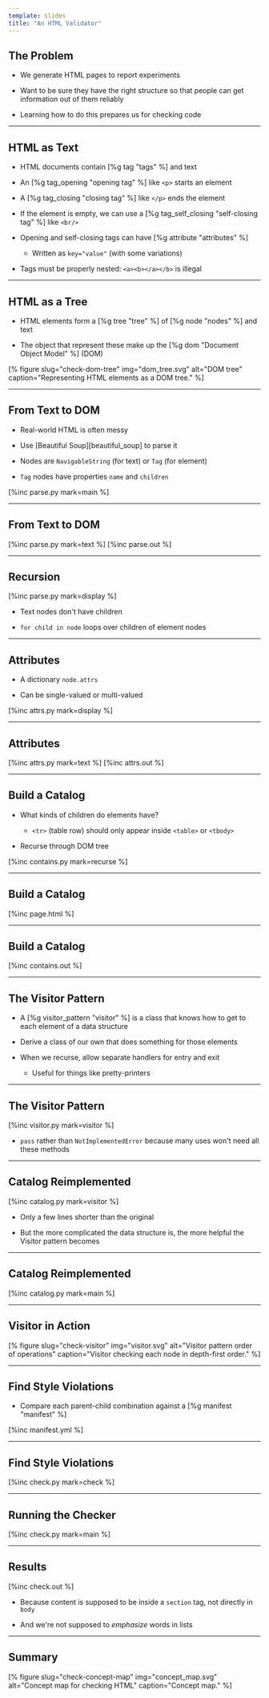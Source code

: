 ```yaml
---
template: slides
title: "An HTML Validator"
---
```


## The Problem

-   We generate HTML pages to report experiments

-   Want to be sure they have the right structure
    so that people can get information out of them reliably

-   Learning how to do this prepares us for checking code

---

## HTML as Text

-   HTML documents contain [%g tag "tags" %] and text

-   An [%g tag_opening "opening tag" %] like `<p>` starts an element

-   A [%g tag_closing "closing tag" %] like `</p>` ends the element

-   If the element is empty,
    we can use a [%g tag_self_closing "self-closing tag" %] like `<br/>`

-   Opening and self-closing tags can have [%g attribute "attributes" %]

    -   Written as `key="value"` (with some variations)

-   Tags must be properly nested:
    `<a><b></a></b>` is illegal

---

## HTML as a Tree

-   HTML elements form a [%g tree "tree" %] of [%g node "nodes" %] and text

-   The object that represent these make up the [%g dom "Document Object Model" %] (DOM)

[% figure
   slug="check-dom-tree"
   img="dom_tree.svg"
   alt="DOM tree"
   caption="Representing HTML elements as a DOM tree."
%]

---

## From Text to DOM

-   Real-world HTML is often messy

-   Use [Beautiful Soup][beautiful_soup] to parse it

-   Nodes are `NavigableString` (for text) or `Tag` (for element)

-   `Tag` nodes have properties `name` and `children`

[%inc parse.py mark=main %]

---

## From Text to DOM

[%inc parse.py mark=text %]
[%inc parse.out %]

---

## Recursion

[%inc parse.py mark=display %]

-   Text nodes don't have children

-   `for child in node` loops over children of element nodes

---

## Attributes

-   A dictionary `node.attrs`

-   Can be single-valued or multi-valued

[%inc attrs.py mark=display %]

---

## Attributes

[%inc attrs.py mark=text %]
[%inc attrs.out %]

---

## Build a Catalog

-   What kinds of children do elements have?

    -   `<tr>` (table row) should only appear inside `<table>` or `<tbody>`

-   Recurse through DOM tree

[%inc contains.py mark=recurse %]

---

## Build a Catalog

[%inc page.html %]

---

## Build a Catalog

[%inc contains.out %]

---

## The Visitor Pattern

-   A [%g visitor_pattern "visitor" %] is a class
    that knows how to get to each element of a data structure

-   Derive a class of our own that does something for those elements

-   When we recurse, allow separate handlers for entry and exit

    -   Useful for things like pretty-printers

---

## The Visitor Pattern

[%inc visitor.py mark=visitor %]

-   `pass` rather than `NotImplementedError`
    because many uses won't need all these methods

---

## Catalog Reimplemented

[%inc catalog.py mark=visitor %]

-   Only a few lines shorter than the original

-   But the more complicated the data structure is,
    the more helpful the Visitor pattern becomes

---

## Catalog Reimplemented

[%inc catalog.py mark=main %]

---

## Visitor in Action

[% figure
   slug="check-visitor"
   img="visitor.svg"
   alt="Visitor pattern order of operations"
   caption="Visitor checking each node in depth-first order."
%]

---

## Find Style Violations

-   Compare each parent-child combination against a [%g manifest "manifest" %]

[%inc manifest.yml %]

---

## Find Style Violations

[%inc check.py mark=check %]

---

## Running the Checker

[%inc check.py mark=main %]

---

## Results

[%inc check.out %]

-   Because content is supposed to be inside a `section` tag,
    not directly in `body`

-   And we're not supposed to *emphasize* words in lists

---

<!--# class="summary" -->

## Summary

[% figure
   slug="check-concept-map"
   img="concept_map.svg"
   alt="Concept map for checking HTML"
   caption="Concept map."
%]
